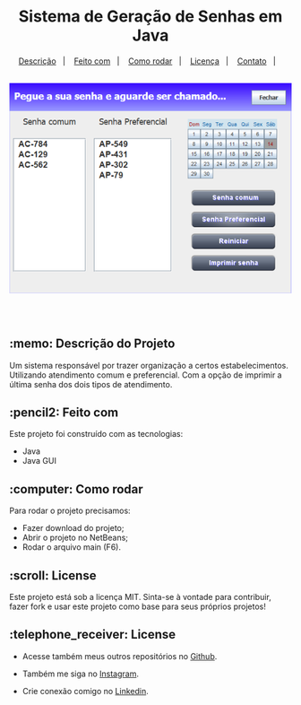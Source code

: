 <h1 align="center">
  <h1 align="center">Sistema de Geração de Senhas em Java</h1>
</h1>

<h4 align="center">
  
</h4>

<p align="center">
  <a href="#Description">Descrição</a>&nbsp;&nbsp;&nbsp;|&nbsp;&nbsp;&nbsp;
  <a href="#Build with">Feito com</a>&nbsp;&nbsp;&nbsp;|&nbsp;&nbsp;&nbsp;
  <a href="#how-to-run">Como rodar</a>&nbsp;&nbsp;&nbsp;|&nbsp;&nbsp;&nbsp;
  <a href="#License">Licença</a>&nbsp;&nbsp;&nbsp;|&nbsp;&nbsp;&nbsp;
  <a href="#Contact">Contato</a>&nbsp;&nbsp;&nbsp;|&nbsp;&nbsp;&nbsp;
</p>

<br>

<img style="display: block; margin: auto;" src=".github/preview.png" alt="print">

<br><br>

<h2 id="Description">:memo: Descrição do Projeto</h2>

Um sistema responsável por trazer organização a certos estabelecimentos. Utilizando atendimento comum e preferencial. Com a opção de imprimir a última senha dos dois tipos de atendimento.

<h2 id="Build with">:pencil2: Feito com</h2>

Este projeto foi construído com as tecnologias:

- Java
- Java GUI

<h2 id="how-to-run">:computer: Como rodar</h2>

Para rodar o projeto precisamos:

- Fazer download do projeto;
- Abrir o projeto no NetBeans;
- Rodar o arquivo main (F6).

<h2 id="License">:scroll: License</h2>

Este projeto está sob a licença MIT. Sinta-se à vontade para contribuir, fazer fork e usar este projeto como base para seus próprios projetos!

<h2 id="Contact">:telephone_receiver: License</h2>

- Acesse também meus outros repositórios no [Github](https://github.com/matheusfdosan?tab=repositories).

- Também me siga no [Instagram](https://instagram.com/matheusfdosan).

- Crie conexão comigo no [Linkedin](https://linkedin.com/in/matheusfaus).

